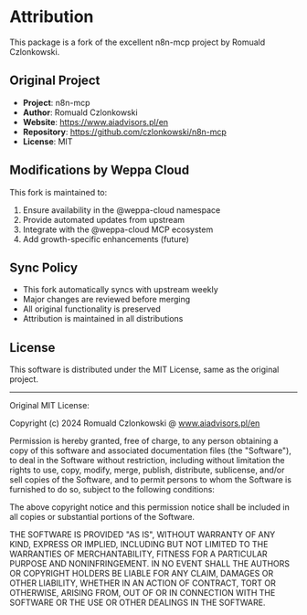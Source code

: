 # Attribution

This package is a fork of the excellent n8n-mcp project by Romuald Czlonkowski.

## Original Project
- **Project**: n8n-mcp
- **Author**: Romuald Czlonkowski
- **Website**: https://www.aiadvisors.pl/en
- **Repository**: https://github.com/czlonkowski/n8n-mcp
- **License**: MIT

## Modifications by Weppa Cloud
This fork is maintained to:
1. Ensure availability in the @weppa-cloud namespace
2. Provide automated updates from upstream
3. Integrate with the @weppa-cloud MCP ecosystem
4. Add growth-specific enhancements (future)

## Sync Policy
- This fork automatically syncs with upstream weekly
- Major changes are reviewed before merging
- All original functionality is preserved
- Attribution is maintained in all distributions

## License
This software is distributed under the MIT License, same as the original project.

---

Original MIT License:

Copyright (c) 2024 Romuald Czlonkowski @ www.aiadvisors.pl/en

Permission is hereby granted, free of charge, to any person obtaining a copy
of this software and associated documentation files (the "Software"), to deal
in the Software without restriction, including without limitation the rights
to use, copy, modify, merge, publish, distribute, sublicense, and/or sell
copies of the Software, and to permit persons to whom the Software is
furnished to do so, subject to the following conditions:

The above copyright notice and this permission notice shall be included in all
copies or substantial portions of the Software.

THE SOFTWARE IS PROVIDED "AS IS", WITHOUT WARRANTY OF ANY KIND, EXPRESS OR
IMPLIED, INCLUDING BUT NOT LIMITED TO THE WARRANTIES OF MERCHANTABILITY,
FITNESS FOR A PARTICULAR PURPOSE AND NONINFRINGEMENT. IN NO EVENT SHALL THE
AUTHORS OR COPYRIGHT HOLDERS BE LIABLE FOR ANY CLAIM, DAMAGES OR OTHER
LIABILITY, WHETHER IN AN ACTION OF CONTRACT, TORT OR OTHERWISE, ARISING FROM,
OUT OF OR IN CONNECTION WITH THE SOFTWARE OR THE USE OR OTHER DEALINGS IN THE
SOFTWARE.